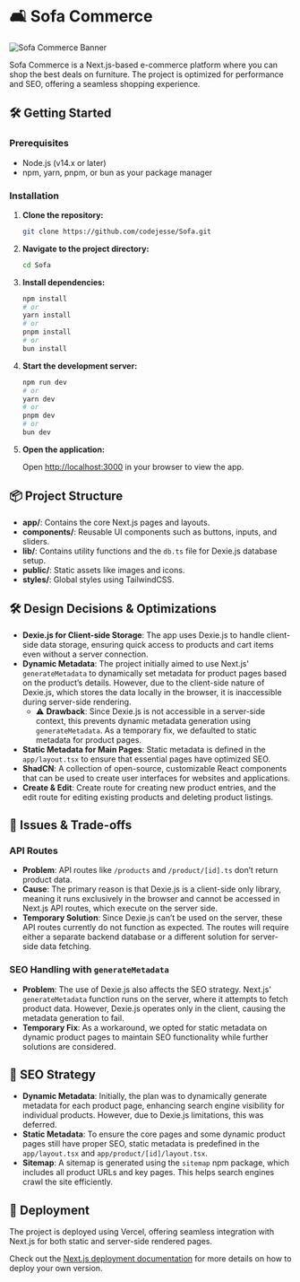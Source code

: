 # 🛋 Sofa Commerce

![Sofa Commerce Banner](https://github.com/user-attachments/assets/44745615-a5dc-401f-b3cd-b6744dfc5d8c)

Sofa Commerce is a Next.js-based e-commerce platform where you can shop the best deals on furniture. The project is optimized for performance and SEO, offering a seamless shopping experience.

## 🛠 Getting Started

### Prerequisites

- Node.js (v14.x or later)
- npm, yarn, pnpm, or bun as your package manager

### Installation

1. **Clone the repository:**

   ```bash
   git clone https://github.com/codejesse/Sofa.git
   ```

2. **Navigate to the project directory:**

   ```bash
   cd Sofa
   ```

3. **Install dependencies:**

   ```bash
   npm install
   # or
   yarn install
   # or
   pnpm install
   # or
   bun install
   ```

4. **Start the development server:**

   ```bash
   npm run dev
   # or
   yarn dev
   # or
   pnpm dev
   # or
   bun dev
   ```

5. **Open the application:**

   Open [http://localhost:3000](http://localhost:3000) in your browser to view the app.

## 📦 Project Structure

- **app/**: Contains the core Next.js pages and layouts.
- **components/**: Reusable UI components such as buttons, inputs, and sliders.
- **lib/**: Contains utility functions and the `db.ts` file for Dexie.js database setup.
- **public/**: Static assets like images and icons.
- **styles/**: Global styles using TailwindCSS.

## 🛠️ Design Decisions & Optimizations

- **Dexie.js for Client-side Storage**: The app uses Dexie.js to handle client-side data storage, ensuring quick access to products and cart items even without a server connection.
- **Dynamic Metadata**: The project initially aimed to use Next.js' `generateMetadata` to dynamically set metadata for product pages based on the product’s details. However, due to the client-side nature of Dexie.js, which stores the data locally in the browser, it is inaccessible during server-side rendering.
  - ⚠️ **Drawback**: Since Dexie.js is not accessible in a server-side context, this prevents dynamic metadata generation using `generateMetadata`. As a temporary fix, we defaulted to static metadata for product pages.
- **Static Metadata for Main Pages**: Static metadata is defined in the `app/layout.tsx` to ensure that essential pages have optimized SEO.
- **ShadCN**: A collection of open-source, customizable React components that can be used to create user interfaces for websites and applications.
 - **Create & Edit**: Create route for creating new product entries, and the edit route for editing existing products and deleting product listings.

## 🐛 Issues & Trade-offs

### API Routes
- **Problem**: API routes like `/products` and `/product/[id].ts` don’t return product data.
- **Cause**: The primary reason is that Dexie.js is a client-side only library, meaning it runs exclusively in the browser and cannot be accessed in Next.js API routes, which execute on the server side.
- **Temporary Solution**: Since Dexie.js can’t be used on the server, these API routes currently do not function as expected. The routes will require either a separate backend database or a different solution for server-side data fetching.

### SEO Handling with `generateMetadata`
- **Problem**: The use of Dexie.js also affects the SEO strategy. Next.js' `generateMetadata` function runs on the server, where it attempts to fetch product data. However, Dexie.js operates only in the client, causing the metadata generation to fail.
- **Temporary Fix**: As a workaround, we opted for static metadata on dynamic product pages to maintain SEO functionality while further solutions are considered.

## 🚀 SEO Strategy

- **Dynamic Metadata**: Initially, the plan was to dynamically generate metadata for each product page, enhancing search engine visibility for individual products. However, due to Dexie.js limitations, this was deferred.
- **Static Metadata**: To ensure the core pages and some dynamic product pages still have proper SEO, static metadata is predefined in the `app/layout.tsx` and `app/product/[id]/layout.tsx`.
- **Sitemap**: A sitemap is generated using the `sitemap` npm package, which includes all product URLs and key pages. This helps search engines crawl the site efficiently.

## 🚀 Deployment

The project is deployed using Vercel, offering seamless integration with Next.js for both static and server-side rendered pages.

Check out the [Next.js deployment documentation](https://nextjs.org/docs/deployment) for more details on how to deploy your own version.